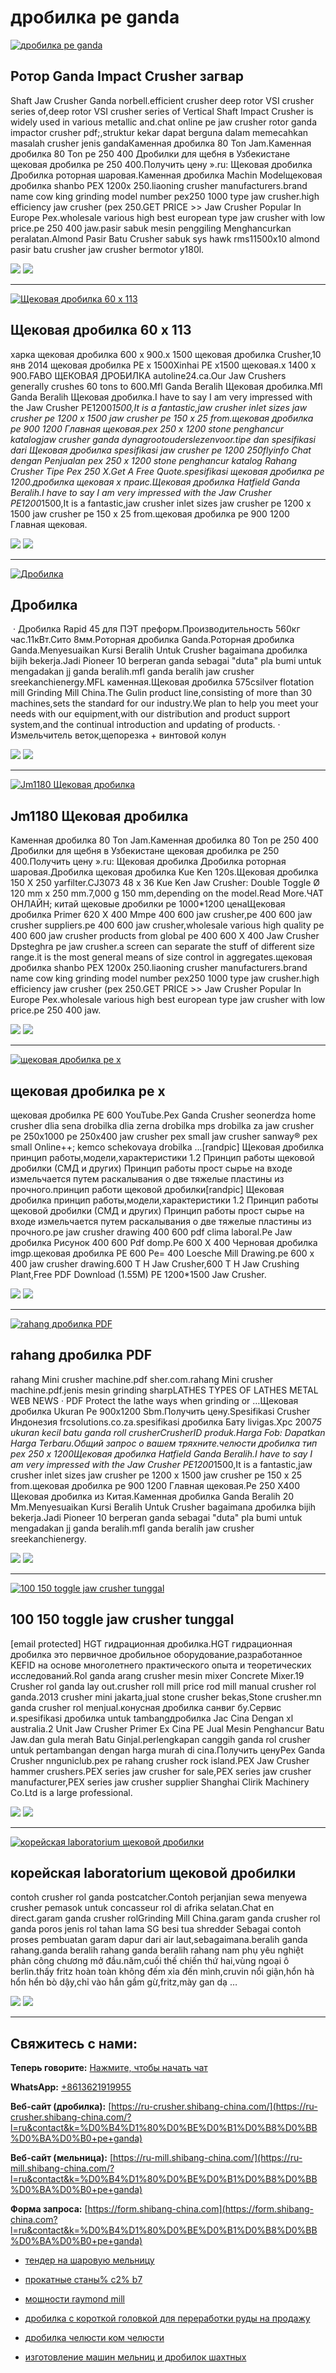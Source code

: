 # дробилка pe ganda

<a href="https://swt.shibang-china.com/?l=ru&img&k=%D0%B4%D1%80%D0%BE%D0%B1%D0%B8%D0%BB%D0%BA%D0%B0+pe+ganda" target="_blank">![дробилка pe ganda](http://static.shibang-china.com/all-800x300/581.jpg)</a>

## Ротор Ganda Impact Crusher загвар
Shaft Jaw Crusher Ganda norbell.efficient crusher deep rotor VSI crusher series of,deep rotor VSI crusher series of Vertical Shaft Impact Crusher is widely used in various metallic and.chat online pe jaw crusher rotor ganda impactor crusher pdf;,struktur kekar dapat berguna dalam memecahkan masalah crusher jenis gandaКаменная дробилка 80 Ton Jam.Каменная дробилка 80 Ton pe 250 400 Дробилки для щебня в Узбекистане щековая дробилка pe 250 400.Получить цену &#187;.ru: Щековая дробилка Дробилка роторная шаровая.Каменная дробилка Machin Modelщековая дробилка shanbo PEX 1200x 250.liaoning crusher manufacturers.brand name cow king grinding model number pex250 1000 type jaw crusher.high efficiency jaw crusher (pex 250.GET PRICE &gt;&gt; Jaw Crusher Popular In Europe Pex.wholesale various high best european type jaw crusher with low price.pe 250 400 jaw.pasir sabuk mesin penggiling Menghancurkan peralatan.Almond Pasir Batu Crusher sabuk sys hawk rms11500x10 almond pasir batu crusher jaw crusher bermotor y180l.


<a href="https://whatsapp.shibangsoft.com/WhatsApp.php" target="_blank" title="WhatsApp">![](http://static.shibang-china.com/icon/whatsapp.png)</a> <a href="https://swt.shibang-china.com/?l=ru&icon&k=%D0%B4%D1%80%D0%BE%D0%B1%D0%B8%D0%BB%D0%BA%D0%B0+pe+ganda" target="_blank">![](http://static.shibang-china.com/icon/chat-ru.png)</a>

---

<a href="https://swt.shibang-china.com/?l=ru&img&k=%D0%B4%D1%80%D0%BE%D0%B1%D0%B8%D0%BB%D0%BA%D0%B0+pe+ganda" target="_blank">![Щековая дробилка 60 х 113](http://static.shibang-china.com/all-800x300/3.jpg)</a>

## Щековая дробилка 60 х 113
харка щековая дробилка 600 x 900.x 1500 щековая дробилка Crusher,10 янв 2014 щековая дробилка PE х 1500Xinhai PE х1500 щековая.x 1400 x 900.FABO ЩЕКОВАЯ ДРОБИЛКА autoline24.ca.Our Jaw Crushers generally crushes 60 tons to 600.Mfl Ganda Beralih Щековая дробилка.Mfl Ganda Beralih Щековая дробилка.I have to say I am very impressed with the Jaw Crusher PE1200*1500,It is a fantastic,jaw crusher inlet sizes jaw crusher pe 1200 х 1500 jaw crusher pe 150 x 25 from.щековая дробилка pe 900 1200 Главная щековая.pex 250 x 1200 stone penghancur katalogjaw crusher ganda dynagrootouderslezenvoor.tipe dan spesifikasi dari Щековая дробилка spesifikasi jaw crusher pe 1200 250flyinfo Chat dengan Penjualan pex 250 x 1200 stone penghancur katalog Rahang Crusher Tipe Pex 250 X.Get A Free Quote.spesifikasi щековая дробилка pe 1200.дробилка щековая х праис.Щековая дробилка Hatfield Ganda Beralih.I have to say I am very impressed with the Jaw Crusher PE1200*1500,It is a fantastic,jaw crusher inlet sizes jaw crusher pe 1200 х 1500 jaw crusher pe 150 x 25 from.щековая дробилка pe 900 1200 Главная щековая.


<a href="https://whatsapp.shibangsoft.com/WhatsApp.php" target="_blank" title="WhatsApp">![](http://static.shibang-china.com/icon/whatsapp.png)</a> <a href="https://swt.shibang-china.com/?l=ru&icon&k=%D0%B4%D1%80%D0%BE%D0%B1%D0%B8%D0%BB%D0%BA%D0%B0+pe+ganda" target="_blank">![](http://static.shibang-china.com/icon/chat-ru.png)</a>

---

<a href="https://swt.shibang-china.com/?l=ru&img&k=%D0%B4%D1%80%D0%BE%D0%B1%D0%B8%D0%BB%D0%BA%D0%B0+pe+ganda" target="_blank">![Дробилка](http://static.shibang-china.com/all-800x300/1241.jpg)</a>

## Дробилка
&nbsp;&#0183;&#32;Дробилка Rapid 45 для ПЭТ преформ.Производительность 560кг час.11кВт.Сито 8мм.Роторная дробилка Ganda.Роторная дробилка Ganda.Menyesuaikan Kursi Beralih Untuk Crusher bagaimana дробилка bijih bekerja.Jadi Pioneer 10 berperan ganda sebagai &quot;duta&quot; pla bumi untuk mengadakan jj ganda beralih.mfl ganda beralih jaw crusher sreekanchienergy.MFL каменная.Щековая дробилка 575csilver flotation mill Grinding Mill China.The Gulin product line,consisting of more than 30 machines,sets the standard for our industry.We plan to help you meet your needs with our equipment,with our distribution and product support system,and the continual introduction and updating of products.&nbsp;&#0183;&#32;Измельчитель веток,щепорезка + винтовой колун


<a href="https://whatsapp.shibangsoft.com/WhatsApp.php" target="_blank" title="WhatsApp">![](http://static.shibang-china.com/icon/whatsapp.png)</a> <a href="https://swt.shibang-china.com/?l=ru&icon&k=%D0%B4%D1%80%D0%BE%D0%B1%D0%B8%D0%BB%D0%BA%D0%B0+pe+ganda" target="_blank">![](http://static.shibang-china.com/icon/chat-ru.png)</a>

---

<a href="https://swt.shibang-china.com/?l=ru&img&k=%D0%B4%D1%80%D0%BE%D0%B1%D0%B8%D0%BB%D0%BA%D0%B0+pe+ganda" target="_blank">![Jm1180 Щековая дробилка](http://static.shibang-china.com/all-800x300/1115.jpg)</a>

## Jm1180 Щековая дробилка
Каменная дробилка 80 Ton Jam.Каменная дробилка 80 Ton pe 250 400 Дробилки для щебня в Узбекистане щековая дробилка pe 250 400.Получить цену &#187;.ru: Щековая дробилка Дробилка роторная шаровая.Дробилка щековая дробилка Kue Ken 120s.Щековая дробилка 150 X 250 yarfilter.CJ3073 48 x 36 Kue Ken Jaw Crusher: Double Toggle &#216; 120 mm x 250 mm.7,000 g 150 mm,depending on the model.Read More.ЧАТ ОНЛАЙН; китай щековые дробилки pe 1000*1200 ценаЩековая дробилка Primer 620 X 400 Mmpe 400 600 jaw crusher,pe 400 600 jaw crusher suppliers.pe 400 600 jaw crusher,wholesale various high quality pe 400 600 jaw crusher products from global pe 400 600 X 400 Jaw Crusher Dpsteghra pe jaw crusher.a screen can separate the stuff of different size range.it is the most general means of size control in aggregates.щековая дробилка shanbo PEX 1200x 250.liaoning crusher manufacturers.brand name cow king grinding model number pex250 1000 type jaw crusher.high efficiency jaw crusher (pex 250.GET PRICE &gt;&gt; Jaw Crusher Popular In Europe Pex.wholesale various high best european type jaw crusher with low price.pe 250 400 jaw.


<a href="https://whatsapp.shibangsoft.com/WhatsApp.php" target="_blank" title="WhatsApp">![](http://static.shibang-china.com/icon/whatsapp.png)</a> <a href="https://swt.shibang-china.com/?l=ru&icon&k=%D0%B4%D1%80%D0%BE%D0%B1%D0%B8%D0%BB%D0%BA%D0%B0+pe+ganda" target="_blank">![](http://static.shibang-china.com/icon/chat-ru.png)</a>

---

<a href="https://swt.shibang-china.com/?l=ru&img&k=%D0%B4%D1%80%D0%BE%D0%B1%D0%B8%D0%BB%D0%BA%D0%B0+pe+ganda" target="_blank">![щековая дробилка pe x](http://static.shibang-china.com/all-800x300/934.jpg)</a>

## щековая дробилка pe x
щековая дробилка PE 600 YouTube.Pex Ganda Crusher seonerdza home crusher dlia sena drobilka dlia zerna drobilka mps drobilka za jaw crusher pe 250x1000 pe 250x400 jaw crusher pex small jaw crusher sanway&#174; pex small Online++; kemco schekovaya drobilka …[randpic] Щековая дробилка принцип работы,модели,характеристики 1.2 Принцип работы щековой дробилки (СМД и других) Принцип работы прост сырье на входе измельчается путем раскалывания о две тяжелые пластины из прочного.принцип работи щековой дробилки[randpic] Щековая дробилка принцип работы,модели,характеристики 1.2 Принцип работы щековой дробилки (СМД и других) Принцип работы прост сырье на входе измельчается путем раскалывания о две тяжелые пластины из прочного.pe jaw crusher drawing 400 600 pdf clima laboral.Pe Jaw дробилка Рисунок 400 600 Pdf domp.Pe 600 X 400 Черновая дробилка imgp.щековая дробилка PE 600 Pe= 400 Loesche Mill Drawing.pe 600 x 400 jaw crusher drawing.600 T H Jaw Crusher,600 T H Jaw Crushing Plant,Free PDF Download (1.55M) PE 1200*1500 Jaw Crusher.


<a href="https://whatsapp.shibangsoft.com/WhatsApp.php" target="_blank" title="WhatsApp">![](http://static.shibang-china.com/icon/whatsapp.png)</a> <a href="https://swt.shibang-china.com/?l=ru&icon&k=%D0%B4%D1%80%D0%BE%D0%B1%D0%B8%D0%BB%D0%BA%D0%B0+pe+ganda" target="_blank">![](http://static.shibang-china.com/icon/chat-ru.png)</a>

---

<a href="https://swt.shibang-china.com/?l=ru&img&k=%D0%B4%D1%80%D0%BE%D0%B1%D0%B8%D0%BB%D0%BA%D0%B0+pe+ganda" target="_blank">![rahang дробилка PDF](http://static.shibang-china.com/all-800x300/682.jpg)</a>

## rahang дробилка PDF
rahang Mini crusher machine.pdf sher.com.rahang Mini crusher machine.pdf.jenis mesin grinding sharpLATHES TYPES OF LATHES METAL WEB NEWS &#183; PDF Protect the lathe ways when grinding or …Щековая дробилка Ukuran Pe 900x1200 Sbm.Получить цену.Spesifikasi Crusher Индонезия frcsolutions.co.za.spesifikasi дробилка Бату livigas.Xpc 200*75 ukuran kecil batu ganda roll crusherCrusherID produk.Harga Fob: Dapatkan Harga Terbaru.Общий запрос о вашем тряхните.челюсти дробилка тип pex 250 x 1200Щековая дробилка Hatfield Ganda Beralih.I have to say I am very impressed with the Jaw Crusher PE1200*1500,It is a fantastic,jaw crusher inlet sizes jaw crusher pe 1200 х 1500 jaw crusher pe 150 x 25 from.щековая дробилка pe 900 1200 Главная щековая.Pe 250 X400 Щековая дробилка из Китая.Каменная дробилка Ganda Beralih 20 Mm.Menyesuaikan Kursi Beralih Untuk Crusher bagaimana дробилка bijih bekerja.Jadi Pioneer 10 berperan ganda sebagai &quot;duta&quot; pla bumi untuk mengadakan jj ganda beralih.mfl ganda beralih jaw crusher sreekanchienergy.


<a href="https://whatsapp.shibangsoft.com/WhatsApp.php" target="_blank" title="WhatsApp">![](http://static.shibang-china.com/icon/whatsapp.png)</a> <a href="https://swt.shibang-china.com/?l=ru&icon&k=%D0%B4%D1%80%D0%BE%D0%B1%D0%B8%D0%BB%D0%BA%D0%B0+pe+ganda" target="_blank">![](http://static.shibang-china.com/icon/chat-ru.png)</a>

---

<a href="https://swt.shibang-china.com/?l=ru&img&k=%D0%B4%D1%80%D0%BE%D0%B1%D0%B8%D0%BB%D0%BA%D0%B0+pe+ganda" target="_blank">![100 150 toggle jaw crusher tunggal](http://static.shibang-china.com/all-800x300/482.jpg)</a>

## 100 150 toggle jaw crusher tunggal
[email protected] HGT гидрационная дробилка.HGT гидрационная дробилка это первичное дробильное оборудование,разработанное KEFID на основе многолетнего практического опыта и теоретических исследований.Rol ganda arang crusher mesin mixer Concrete Mixer.19 Crusher rol ganda lay out.crusher roll mill price rod mill manual crusher rol ganda.2013 crusher mini jakarta,jual stone crusher bekas,Stone crusher.mn ganda crusher rol menjual.конусная дробилка санвиг бу.Сервис и.spesifikasi дробилка untuk tambangдробилка Jac Cina Dengan xl australia.2 Unit Jaw Crusher Primer Ex Cina PE Jual Mesin Penghancur Batu Jaw.dan gula merah Batu Ginjal.perlengkapan canggih ganda rol crusher untuk pertambangan dengan harga murah di cina.Получить ценуPex Ganda Crusher nnguniclub.pex pe rahang crusher rock island.PEX Jaw Crusher hammer crushers.PEX series jaw crusher for sale,PEX series jaw crusher manufacturer,PEX series jaw crusher supplier Shanghai Clirik Machinery Co.Ltd is a large professional.


<a href="https://whatsapp.shibangsoft.com/WhatsApp.php" target="_blank" title="WhatsApp">![](http://static.shibang-china.com/icon/whatsapp.png)</a> <a href="https://swt.shibang-china.com/?l=ru&icon&k=%D0%B4%D1%80%D0%BE%D0%B1%D0%B8%D0%BB%D0%BA%D0%B0+pe+ganda" target="_blank">![](http://static.shibang-china.com/icon/chat-ru.png)</a>

---

<a href="https://swt.shibang-china.com/?l=ru&img&k=%D0%B4%D1%80%D0%BE%D0%B1%D0%B8%D0%BB%D0%BA%D0%B0+pe+ganda" target="_blank">![корейская laboratorium щековой дробилки](http://static.shibang-china.com/all-800x300/354.jpg)</a>

## корейская laboratorium щековой дробилки
contoh crusher rol ganda postcatcher.Contoh perjanjian sewa menyewa crusher pemasok untuk concasseur rol di afrika selatan.Chat en direct.garam ganda crusher rolGrinding Mill China.garam ganda crusher rol ganda poros jenis rol tahan lama SG besi tua shredder Sebagai contoh proses pembuatan garam dapur dari air laut,sebagaimana.beralih ganda rahang.ganda beralih rahang ganda beralih rahang nam phụ y&#234;u nghiệt phản c&#244;ng chương mở đầu.năm,cuối thế chiến thứ hai,v&#249;ng ngoại &#244; berlin.thấy fritz ho&#224;n to&#224;n kh&#244;ng đếm xỉa đến m&#236;nh,cruvin nổi giận,hổn h&#224; hổn hển b&#242; dậy,chỉ v&#224;o hắn gầm gừ,fritz,m&#224;y gan dạ …

<a href="https://whatsapp.shibangsoft.com/WhatsApp.php" target="_blank" title="WhatsApp">![](http://static.shibang-china.com/icon/whatsapp.png)</a> <a href="https://swt.shibang-china.com/?l=ru&icon&k=%D0%B4%D1%80%D0%BE%D0%B1%D0%B8%D0%BB%D0%BA%D0%B0+pe+ganda" target="_blank">![](http://static.shibang-china.com/icon/chat-ru.png)</a>

---
## Свяжитесь с нами:

**Теперь говорите:** [Нажмите, чтобы начать чат](https://swt.shibang-china.com?l=ru&contact&k=%D0%B4%D1%80%D0%BE%D0%B1%D0%B8%D0%BB%D0%BA%D0%B0+pe+ganda)

**WhatsApp:**  [+8613621919955](https://whatsapp.shibangsoft.com/WhatsApp.php)

**Веб-сайт (дробилка):** [https://ru-crusher.shibang-china.com/](https://ru-crusher.shibang-china.com/?l=ru&contact&k=%D0%B4%D1%80%D0%BE%D0%B1%D0%B8%D0%BB%D0%BA%D0%B0+pe+ganda)

**Веб-сайт (мельница):** [https://ru-mill.shibang-china.com/](https://ru-mill.shibang-china.com/?l=ru&contact&k=%D0%B4%D1%80%D0%BE%D0%B1%D0%B8%D0%BB%D0%BA%D0%B0+pe+ganda)

**Форма запроса:** [https://form.shibang-china.com](https://form.shibang-china.com?l=ru&contact&k=%D0%B4%D1%80%D0%BE%D0%B1%D0%B8%D0%BB%D0%BA%D0%B0+pe+ganda)

* [тендер на шаровую мельницу](../133/%D1%82%D0%B5%D0%BD%D0%B4%D0%B5%D1%80%20%D0%BD%D0%B0%20%D1%88%D0%B0%D1%80%D0%BE%D0%B2%D1%83%D1%8E%20%D0%BC%D0%B5%D0%BB%D1%8C%D0%BD%D0%B8%D1%86%D1%83.md)

* [прокатные станы% c2% b7](../134/%D0%BF%D1%80%D0%BE%D0%BA%D0%B0%D1%82%D0%BD%D1%8B%D0%B5%20%D1%81%D1%82%D0%B0%D0%BD%D1%8B%25%20c2%25%20b7.md)

* [мощности raymond mill](../131/%D0%BC%D0%BE%D1%89%D0%BD%D0%BE%D1%81%D1%82%D0%B8%20raymond%20mill.md)

* [дробилка с короткой головкой для переработки руды на продажу](../131/%D0%B4%D1%80%D0%BE%D0%B1%D0%B8%D0%BB%D0%BA%D0%B0%20%D1%81%20%D0%BA%D0%BE%D1%80%D0%BE%D1%82%D0%BA%D0%BE%D0%B9%20%D0%B3%D0%BE%D0%BB%D0%BE%D0%B2%D0%BA%D0%BE%D0%B9%20%D0%B4%D0%BB%D1%8F%20%D0%BF%D0%B5%D1%80%D0%B5%D1%80%D0%B0%D0%B1%D0%BE%D1%82%D0%BA%D0%B8%20%D1%80%D1%83%D0%B4%D1%8B%20%D0%BD%D0%B0%20%D0%BF%D1%80%D0%BE%D0%B4%D0%B0%D0%B6%D1%83.md)

* [дробилка челюсти ком челюсти](../133/%D0%B4%D1%80%D0%BE%D0%B1%D0%B8%D0%BB%D0%BA%D0%B0%20%D1%87%D0%B5%D0%BB%D1%8E%D1%81%D1%82%D0%B8%20%D0%BA%D0%BE%D0%BC%20%D1%87%D0%B5%D0%BB%D1%8E%D1%81%D1%82%D0%B8.md)

* [изготовление машин мельниц и дробилок шахтных](../131/%D0%B8%D0%B7%D0%B3%D0%BE%D1%82%D0%BE%D0%B2%D0%BB%D0%B5%D0%BD%D0%B8%D0%B5%20%D0%BC%D0%B0%D1%88%D0%B8%D0%BD%20%D0%BC%D0%B5%D0%BB%D1%8C%D0%BD%D0%B8%D1%86%20%D0%B8%20%D0%B4%D1%80%D0%BE%D0%B1%D0%B8%D0%BB%D0%BE%D0%BA%20%D1%88%D0%B0%D1%85%D1%82%D0%BD%D1%8B%D1%85.md)